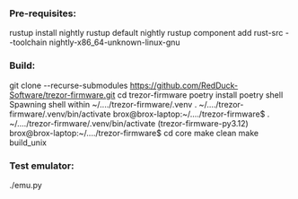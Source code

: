 ### Pre-requisites:
rustup install nightly
rustup default nightly
rustup component add rust-src --toolchain nightly-x86_64-unknown-linux-gnu

### Build:
git clone --recurse-submodules https://github.com/RedDuck-Software/trezor-firmware.git
cd trezor-firmware
poetry install
poetry shell
  Spawning shell within ~/..../trezor-firmware/.venv
  . ~/..../trezor-firmware/.venv/bin/activate
  brox@brox-laptop:~/..../trezor-firmware$ . ~/..../trezor-firmware/.venv/bin/activate
  (trezor-firmware-py3.12) brox@brox-laptop:~/..../trezor-firmware$ 
cd core
make clean
make build_unix

### Test emulator:
./emu.py
